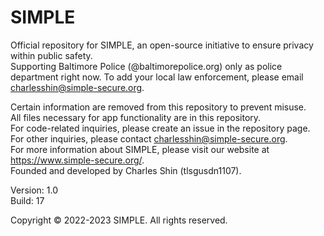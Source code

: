 # SIMPLE  
Official repository for SIMPLE, an open-source initiative to ensure privacy within public safety.  
Supporting Baltimore Police (@baltimorepolice.org) only as police department right now. To add your local law enforcement, please email charlesshin@simple-secure.org.  
  
Certain information are removed from this repository to prevent misuse.   
All files necessary for app functionality are in this repository.  
For code-related inquiries, please create an issue in the repository page.  
For other inquiries, please contact charlesshin@simple-secure.org.  
For more information about SIMPLE, please visit our website at https://www.simple-secure.org/.  
Founded and developed by Charles Shin (tlsgusdn1107).  

Version: 1.0  
Build: 17

Copyright © 2022-2023 SIMPLE. All rights reserved.

